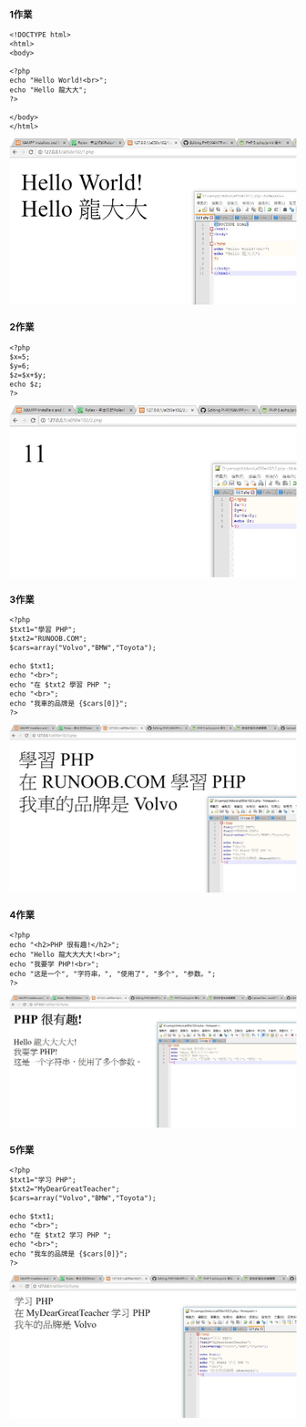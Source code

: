 ### 1作業
```
<!DOCTYPE html> 
<html> 
<body> 

<?php 
echo "Hello World!<br>"; 
echo "Hello 龍大大"; 
?> 

</body> 
</html>
```
![作業1](pic/1.JPG)

### 2作業
```
<?php
$x=5;
$y=6;
$z=$x+$y;
echo $z;
?>
```

![作業2](pic/2.JPG)


### 3作業
```
<?php
$txt1="學習 PHP";
$txt2="RUNOOB.COM";
$cars=array("Volvo","BMW","Toyota");
 
echo $txt1;
echo "<br>";
echo "在 $txt2 學習 PHP ";
echo "<br>";
echo "我車的品牌是 {$cars[0]}";
?>
```
![作業3](pic/3.JPG)

### 4作業
```
<?php
echo "<h2>PHP 很有趣!</h2>";
echo "Hello 龍大大大大!<br>";
echo "我要学 PHP!<br>";
echo "这是一个", "字符串，", "使用了", "多个", "参数。";
?>
```
![作業4](pic/4.JPG)
### 5作業
```
<?php
$txt1="学习 PHP";
$txt2="MyDearGreatTeacher";
$cars=array("Volvo","BMW","Toyota");

echo $txt1;
echo "<br>";
echo "在 $txt2 学习 PHP ";
echo "<br>";
echo "我车的品牌是 {$cars[0]}";
?>
```
![作業5](pic/5.JPG)
